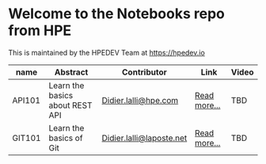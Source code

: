 # Welcome to the Notebooks repo from HPE

This is maintained by the HPEDEV Team at https://hpedev.io

| name     | Abstract     | Contributor    | Link| Video |
| ---------| -------------| ---------------| ----- |----|              
| API101 | Learn the basics about REST API | Didier.lalli@hpe.com | [Read more...](API101/README.md)| TBD |
| GIT101 | Learn the basics of Git | Didier.lalli@laposte.net| [Read more...](GIT101/README.md) | TBD |


